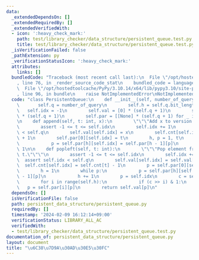 ```yaml
---
data:
  _extendedDependsOn: []
  _extendedRequiredBy: []
  _extendedVerifiedWith:
  - icon: ':heavy_check_mark:'
    path: test/library_checker/data_structure/persistent_queue.test.py
    title: test/library_checker/data_structure/persistent_queue.test.py
  _isVerificationFailed: false
  _pathExtension: py
  _verificationStatusIcon: ':heavy_check_mark:'
  attributes:
    links: []
  bundledCode: "Traceback (most recent call last):\n  File \"/opt/hostedtoolcache/PyPy/3.10.14/x64/lib/pypy3.10/site-packages/onlinejudge_verify/documentation/build.py\"\
    , line 76, in _render_source_code_stat\n    bundled_code = language.bundle(\n\
    \  File \"/opt/hostedtoolcache/PyPy/3.10.14/x64/lib/pypy3.10/site-packages/onlinejudge_verify/languages/python.py\"\
    , line 96, in bundle\n    raise NotImplementedError\nNotImplementedError\n"
  code: "class PersistentQueue:\n    def __init__(self, number_of_query: int):\n \
    \       self.q = number_of_query\n        self.h = self.q.bit_length()\n     \
    \   self.idx = -1\n        self.val = [0] * (self.q + 1)\n        self.cnt = [0]\
    \ * (self.q + 1)\n        self.par = [[None] * (self.q + 1) for _ in range(self.h)]\n\
    \n    def append(self, t: int, x):\n        \"\"\"Add x to version t.\"\"\"\n\
    \        assert -1 <= t <= self.idx\n        self.idx += 1\n        assert self.idx\
    \ < self.q\n        self.val[self.idx] = x\n        self.cnt[self.idx] = self.cnt[t]\
    \ + 1\n        self.par[0][self.idx] = t\n        h, p = 1, t\n        while p:\n\
    \            p = self.par[h][self.idx] = self.par[h - 1][p]\n            h +=\
    \ 1\n\n    def popleft(self, t: int):\n        \"\"\"Pop element from version\
    \ t.\"\"\"\n        assert -1 <= t <= self.idx\n        self.idx += 1\n      \
    \  assert self.idx < self.q\n        self.val[self.idx] = self.val[t]\n      \
    \  self.cnt[self.idx] = self.cnt[t] - 1\n        p = self.par[0][self.idx] = self.par[0][t]\n\
    \        h = 1\n        while p:\n            p = self.par[h][self.idx] = self.par[h\
    \ - 1][p]\n            h += 1\n        p = self.idx\n        c = self.cnt[p]\n\
    \        for i in range(self.h):\n            if (c >> i) & 1:\n             \
    \   p = self.par[i][p]\n        return self.val[p]\n"
  dependsOn: []
  isVerificationFile: false
  path: persistent_data_structure/persistent_queue.py
  requiredBy: []
  timestamp: '2024-02-09 16:12:14+09:00'
  verificationStatus: LIBRARY_ALL_AC
  verifiedWith:
  - test/library_checker/data_structure/persistent_queue.test.py
documentation_of: persistent_data_structure/persistent_queue.py
layout: document
title: "\u6C38\u7D9A\u30AD\u30E5\u30FC"
---
```

